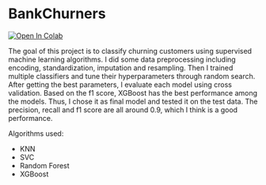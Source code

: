 # BankChurners

[![Open In Colab](https://colab.research.google.com/assets/colab-badge.svg)](https://colab.research.google.com/github/tianqi72/BankChurners/blob/main/Classification.ipynb)

The goal of this project is to classify churning customers using supervised machine learning algorithms. I did some data preprocessing including encoding, standardization, imputation and resampling. Then I trained multiple classifiers and tune their hyperparameters through random search. After getting the best parameters, I evaluate each model using cross validation. Based on the f1 score, XGBoost has the best performance among the models. Thus, I chose it as final model and tested it on the test data. The precision, recall and f1 score are all around 0.9, which I think is a good performance.

Algorithms used:
- KNN
- SVC
- Random Forest
- XGBoost
